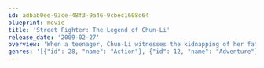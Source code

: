```yaml
---
id: adbab0ee-93ce-48f3-9a46-9cbec1608d64
blueprint: movie
title: 'Street Fighter: The Legend of Chun-Li'
release_date: '2009-02-27'
overview: 'When a teenager, Chun-Li witnesses the kidnapping of her father by wealthy crime lord M. Bison. When she grows up, she goes into a quest for vengeance and becomes the famous crime-fighter of the Street Fighter universe.'
genres: '[{"id": 28, "name": "Action"}, {"id": 12, "name": "Adventure"}, {"id": 878, "name": "Science Fiction"}, {"id": 53, "name": "Thriller"}]'
---
```

